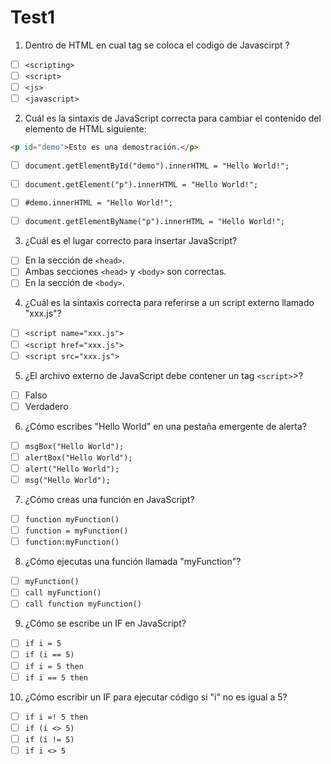 # Test1

1. Dentro de HTML en cual tag se coloca el codigo de Javascirpt ?

- [ ] `<scripting>`
- [ ] `<script>`
- [ ] `<js>`
- [ ] `<javascript>`

2. Cuál es la sintaxis de JavaScript correcta para cambiar el contenido del elemento de HTML siguiente: 

```html
<p id="demo">Esto es una demostración.</p>
```
- [ ] `document.getElementById("demo").innerHTML = "Hello World!";`
- [ ] `document.getElement("p").innerHTML = "Hello World!";`
- [ ] `#demo.innerHTML = "Hello World!";`
- [ ] `document.getElementByName("p").innerHTML = "Hello World!";`


3. ¿Cuál es el lugar correcto para insertar JavaScript?

- [ ] En la sección de `<head>`.
- [ ] Ambas secciones `<head>` y `<body>` son correctas.
- [ ] En la sección de `<body>`.

4. ¿Cuál es la sintaxis correcta para referirse a un script externo llamado "xxx.js"?

- [ ] `<script name="xxx.js">`
- [ ] `<script href="xxx.js">`
- [ ] `<script src="xxx.js">`

5. ¿El archivo externo de JavaScript debe contener un tag `<script>`>?

- [ ] Falso
- [ ] Verdadero

6. ¿Cómo escribes "Hello World" en una pestaña emergente de alerta?

- [ ] `msgBox("Hello World");`
- [ ] `alertBox("Hello World");`
- [ ] `alert("Hello World");`
- [ ] `msg("Hello World");`

7. ¿Cómo creas una función en JavaScript?

- [ ] `function myFunction()`
- [ ] `function = myFunction()`
- [ ] `function:myFunction()`

8. ¿Cómo ejecutas una función llamada "myFunction"?

- [ ] `myFunction()`
- [ ] `call myFunction()`
- [ ] `call function myFunction()`

9. ¿Cómo se escribe un IF en JavaScript?

- [ ] `if i = 5`
- [ ] `if (i == 5)`
- [ ] `if i = 5 then`
- [ ] `if i == 5 then`

10. ¿Cómo escribir un IF para ejecutar código si "i" no es igual a 5?

- [ ] `if i =! 5 then`
- [ ] `if (i <> 5)`
- [ ] `if (i != 5)`
- [ ] `if i <> 5`
